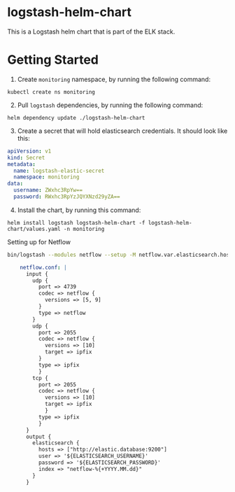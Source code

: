 # logstash-helm-chart
This is a Logstash helm chart that is part of the ELK stack.
# Getting Started
1. Create `monitoring` namespace, by running the following command:
```shell
kubectl create ns monitoring
```
2. Pull `logstash` dependencies, by running the following command:
```shell
helm dependency update ./logstash-helm-chart
```
3. Create a secret that will hold elasticsearch credentials. It should look like this:
```yaml
apiVersion: v1
kind: Secret
metadata:
  name: logstash-elastic-secret
  namespace: monitoring
data:
  username: ZWxhc3RpYw==
  password: RWxhc3RpYzJQYXNzd29yZA==
```
4. Install the chart, by running this command:
```shell
helm install logstash logstash-helm-chart -f logstash-helm-chart/values.yaml -n monitoring
```

Setting up for Netflow
```bash
bin/logstash --modules netflow --setup -M netflow.var.elasticsearch.hosts=elastic.database:9200 -M netflow.var.elasticsearch.username=Elastic2Password -M netflow.var.elasticsearch.password=Elastic2Password -M netflow.var.kibana.host=10.96.195.40:5601 -M netflow.var.kibana.username=elastic -M netflow.var.kibana.password=Elastic2Password -M netflow.var.kibana.scheme=http -M netflow.var.kibana.ssl.enabled=false -M netflow.var.kibana.ssl.verification_mode=disable -M netflow.var.input.udp.port=4739 --path.data /usr/share/logstash/netflow-data --path.logs /usr/share/logstash/logstash.log

```

```YAML
    netflow.conf: |
      input {
        udp {
          port => 4739
          codec => netflow {
            versions => [5, 9]
          }
          type => netflow
        }
        udp {
          port => 2055
          codec => netflow {
            versions => [10]
            target => ipfix
          }
          type => ipfix
          }
        tcp {
          port => 2055
          codec => netflow {
            versions => [10]
            target => ipfix
            }
          type => ipfix
          }
      }
      output {
        elasticsearch {
          hosts => ["http://elastic.database:9200"]
          user => '${ELASTICSEARCH_USERNAME}'
          password => '${ELASTICSEARCH_PASSWORD}'
          index => "netflow-%{+YYYY.MM.dd}"
        }
      }

```